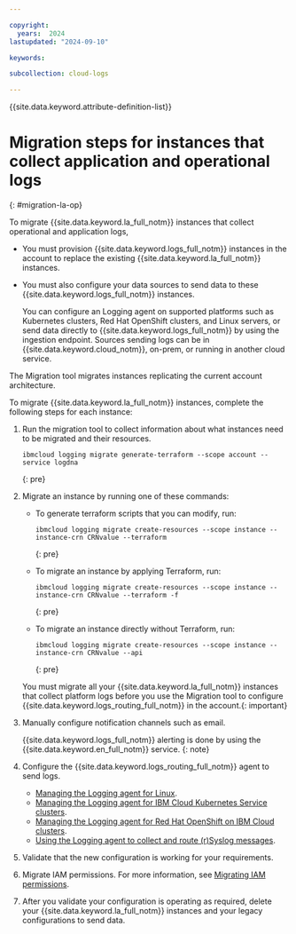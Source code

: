 ```yaml
---

copyright:
  years:  2024
lastupdated: "2024-09-10"

keywords:

subcollection: cloud-logs

---
```


{{site.data.keyword.attribute-definition-list}}



# Migration steps for instances that collect application and operational logs
{: #migration-la-op}


To migrate {{site.data.keyword.la_full_notm}} instances that collect operational and application logs,

- You must provision {{site.data.keyword.logs_full_notm}} instances in the account to replace the existing {{site.data.keyword.la_full_notm}} instances.

- You must also configure your data sources to send data to these {{site.data.keyword.logs_full_notm}} instances.

    You can configure an Logging agent on supported platforms such as Kubernetes clusters, Red Hat OpenShift clusters, and Linux servers, or send data directly to {{site.data.keyword.logs_full_notm}} by using the ingestion endpoint. Sources sending logs can be in {{site.data.keyword.cloud_notm}}, on-prem, or running in another cloud service.

The Migration tool migrates instances replicating the current account architecture.


To migrate {{site.data.keyword.la_full_notm}} instances, complete the following steps for each instance:

1. Run the migration tool to collect information about what instances need to be migrated and their resources.

    ```text
    ibmcloud logging migrate generate-terraform --scope account --service logdna
    ```
    {: pre}


2. Migrate an instance by running one of these commands:

    * To generate terraform scripts that you can modify, run:

       ```text
       ibmcloud logging migrate create-resources --scope instance --instance-crn CRNvalue --terraform
       ```
       {: pre}

    * To migrate an instance by applying Terraform, run:

       ```text
       ibmcloud logging migrate create-resources --scope instance --instance-crn CRNvalue --terraform -f
       ```
       {: pre}

    * To migrate an instance directly without Terraform, run:

       ```text
       ibmcloud logging migrate create-resources --scope instance --instance-crn CRNvalue --api
       ```
       {: pre}

    You must migrate all your {{site.data.keyword.la_full_notm}} instances that collect platform logs before you use the Migration tool to configure {{site.data.keyword.logs_routing_full_notm}} in the account.{: important}

3. Manually configure notification channels such as email.

   {{site.data.keyword.logs_full_notm}} alerting is done by using the {{site.data.keyword.en_full_notm}} service.
   {: note}

4. Configure the {{site.data.keyword.logs_routing_full_notm}} agent to send logs.

    - [Managing the Logging agent for Linux](/docs/cloud-logs?topic=cloud-logs-agent-linux).
    - [Managing the Logging agent for IBM Cloud Kubernetes Service clusters](/docs/cloud-logs?topic=cloud-logs-agent-std-cluster).
    - [Managing the Logging agent for Red Hat OpenShift on IBM Cloud clusters](/docs/cloud-logs?topic=cloud-logs-agent-openshift).
    - [Using the Logging agent to collect and route (r)Syslog messages](/docs/cloud-logs?topic=cloud-logs-agent-rsyslog).

5. Validate that the new configuration is working for your requirements.

6. Migrate IAM permissions. For more information, see [Migrating IAM permissions](/docs/cloud-logs?topic=cloud-logs-migration-iam).

7. After you validate your configuration is operating as required, delete your {{site.data.keyword.la_full_notm}} instances and your legacy configurations to send data.
